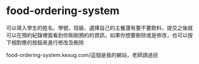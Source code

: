 # food-ordering-system
可以填入學生的姓名、學號、班級、選擇自己的主餐還有要不要飲料，提交之後就可以在預約紀錄裡面看到你剛剛預約的資訊，如果你想要刪除或是修改，也可以按下相對應的按鈕來進行修改及刪除

food-ordering-system.kesug.com/這個是我的網站，老師請過目
